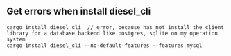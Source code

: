 ## Get errors when install diesel_cli
``` shell
cargo install diesel_cli  // error, because has not install the client library for a database backend like postgres, sqlite on my operation system
cargo install diesel_cli --no-default-features --features mysql  
```